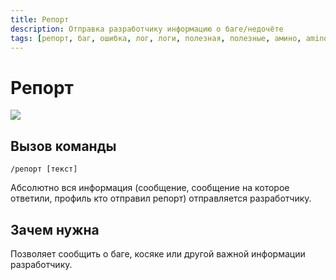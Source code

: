 ```yaml
---
title: Репорт
description: Отправка разработчику информацию о баге/недочёте
tags: [репорт, баг, ошибка, лог, логи, полезная, полезные, амино, amino, команда, команды]
---
```


# Репорт

![](https://img.shields.io/badge/тип_команды-полезная-lightblue?style=for-the-badge)

## Вызов команды

`/репорт [текст]`

Абсолютно вся информация (сообщение, сообщение на которое ответили, профиль кто отправил репорт) отправляется разработчику.

## Зачем нужна

Позволяет сообщить о баге, косяке или другой важной информации разработчику.
